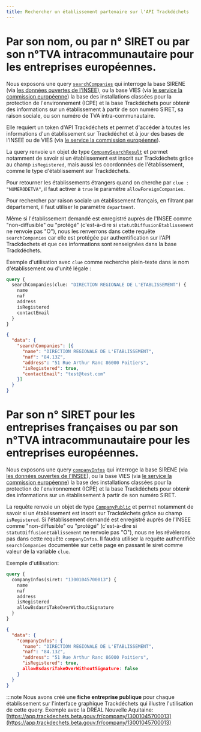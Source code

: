 ```yaml
---
title: Rechercher un établissement partenaire sur l'API Trackdéchets
---
```


# Par son nom, ou par n° SIRET ou par son n°TVA intracommunautaire pour les entreprises européennes.

Nous exposons une query [`searchCompanies`](../reference/api-reference/user-company/queries#searchcompanies) qui interroge la base SIRENE (via [les données ouvertes de l'INSEE](https://files.data.gouv.fr/insee-sirene/)), ou la base VIES (via [le service la commission européenne](https://ec.europa.eu/taxation_customs/vies/)) la base des installations classées pour la protection de l'environnement (ICPE) et la base Trackdéchets pour obtenir des informations sur un établissement à partir de son numéro SIRET, sa raison sociale, ou son numéro de TVA intra-communautaire.

Elle requiert un token d'API Trackdéchets et permet d'accéder à toutes les informations d'un établissement sur Trackdéchet et à jour des bases de l'INSEE ou de VIES (via [le service la commission européenne](https://ec.europa.eu/taxation_customs/vies/)).

La query renvoie un objet de type [`CompanySearchResult`](../reference/api-reference/user-company/objects#companysearchresult) et permet notamment de savoir si un établissement est inscrit sur Trackdéchets grâce au champ `isRegistered`, mais aussi les coordonnées de l'établissement, comme le type d'établissement sur Trackdéchets. 

Pour retourner les établissements étrangers quand on cherche par `clue : "NUMERODETVA"`, il faut activer à `true` le paramètre `allowForeignCompanies`.

Pour rechercher par raison sociale un établissement français, en filtrant par département, il faut utiliser le paramètre `department`.

Même si l'établissement demandé est enregistré auprès de l'INSEE comme "non-diffusible" ou "protégé" (c'est-à-dire si `statutDiffusionEtablissement` ne renvoie pas "O"), nous les renverrons dans cette requête `searchCompanies` car elle est protégée par authentification sur l'API Trackdechets et que ces informations sont renseignées dans la base Trackdéchets.

Exemple d'utilisation avec `clue` comme recherche plein-texte dans le nom d'établissement ou d'unité légale :

```graphql
query {
  searchCompanies(clue: "DIRECTION REGIONALE DE L'ETABLISSEMENT") {
    name
    naf
    address
    isRegistered
    contactEmail
  }
}
```

```json
{
  "data": {
    "searchCompanies": [{
      "name": "DIRECTION REGIONALE DE L'ETABLISSEMENT",
      "naf": "84.13Z",
      "address": "51 Rue Arthur Ranc 86000 Poitiers",
      "isRegistered": true,
      "contactEmail": "test@test.com"
    }]
  }
}
```


# Par son n° SIRET pour les entreprises françaises ou par son n°TVA intracommunautaire pour les entreprises européennes.

Nous exposons une query [`companyInfos`](../reference/api-reference/user-company/queries#companyinfos) qui interroge la base SIRENE (via [les données ouvertes de l'INSEE](https://files.data.gouv.fr/insee-sirene/)), ou la base VIES (via [le service la commission européenne](https://ec.europa.eu/taxation_customs/vies/)) la base des installations classées pour la protection de l'environnement (ICPE) et la base Trackdéchets pour obtenir des informations sur un établissement à partir de son numéro SIRET.

La requête renvoie un objet de type [`CompanyPublic`](../reference/api-reference/user-company/objects#companypublic) et permet notamment de savoir si un établissement est inscrit sur Trackdéchets grâce au champ `isRegistered`. Si l'établissement demandé est enregistré auprès de l'INSEE comme  "non-diffusible" ou "protégé" (c'est-à-dire si `statutDiffusionEtablissement` ne renvoie pas "O"), nous ne les révèlerons pas dans cette requête `companyInfos`. Il faudra utiliser la requête authentifiée `searchCompanies` documentée sur cette page en passant le siret comme valeur de la variable `clue`.

Exemple d'utilisation:

```graphql
query {
  companyInfos(siret: "13001045700013") {
    name
    naf
    address
    isRegistered
    allowBsdasriTakeOverWithoutSignature
  }
}
```

```json
{
  "data": {
    "companyInfos": {
      "name": "DIRECTION REGIONALE DE L'ETABLISSEMENT",
      "naf": "84.13Z",
      "address": "51 Rue Arthur Ranc 86000 Poitiers",
      "isRegistered": true,
      allowBsdasriTakeOverWithoutSignature: false
    }
  }
}
```

:::note
Nous avons créé une **fiche entreprise publique** pour chaque établissement sur l'interface graphique Trackdéchets qui illustre l'utilisation de cette query. Exemple avec la DREAL Nouvelle Aquitaine: [https://app.trackdechets.beta.gouv.fr/company/13001045700013](https://app.trackdechets.beta.gouv.fr/company/13001045700013)
